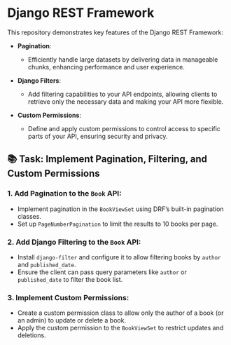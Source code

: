 # Django REST Framework 

This repository demonstrates key features of the Django REST Framework:

- **Pagination**:
  - Efficiently handle large datasets by delivering data in manageable chunks, enhancing performance and user experience.

- **Django Filters**:
  - Add filtering capabilities to your API endpoints, allowing clients to retrieve only the necessary data and making your API more flexible.

- **Custom Permissions**:
  - Define and apply custom permissions to control access to specific parts of your API, ensuring security and privacy.

## 📚 Task: Implement Pagination, Filtering, and Custom Permissions

### 1. Add Pagination to the `Book` API:
- Implement pagination in the `BookViewSet` using DRF’s built-in pagination classes.
- Set up `PageNumberPagination` to limit the results to 10 books per page.

### 2. Add Django Filtering to the `Book` API:
- Install `django-filter` and configure it to allow filtering books by `author` and `published_date`.
- Ensure the client can pass query parameters like `author` or `published_date` to filter the book list.

### 3. Implement Custom Permissions:
- Create a custom permission class to allow only the author of a book (or an admin) to update or delete a book.
- Apply the custom permission to the `BookViewSet` to restrict updates and deletions.
